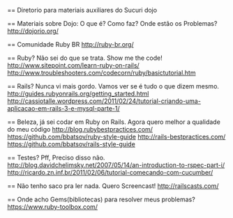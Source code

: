 == Diretorio para materiais auxiliares do Sucuri dojo

== Materiais sobre Dojo: O que é? Como faz? Onde estão os Problemas?
http://dojorio.org/


== Comunidade Ruby BR
http://ruby-br.org/

== Ruby? Não sei do que se trata. Show me the code!
http://www.sitepoint.com/learn-ruby-on-rails/
http://www.troubleshooters.com/codecorn/ruby/basictutorial.htm

== Rails? Nunca vi mais gordo. Vamos ver se é tudo o que dizem mesmo.
http://guides.rubyonrails.org/getting_started.html
http://cassiotalle.wordpress.com/2011/02/24/tutorial-criando-uma-aplicacao-em-rails-3-e-mysql-parte-1/

== Beleza, já sei codar em Ruby on Rails. Agora quero melhor a qualidade do meu código
http://blog.rubybestpractices.com/
https://github.com/bbatsov/ruby-style-guide
http://rails-bestpractices.com/
https://github.com/bbatsov/rails-style-guide

== Testes? Pff, Preciso disso não.
http://blog.davidchelimsky.net/2007/05/14/an-introduction-to-rspec-part-i/
http://ricardo.zn.inf.br/2011/02/06/tutorial-comecando-com-cucumber/


== Não tenho saco pra ler nada. Quero Screencast!
http://railscasts.com/

== Onde acho Gems(bibliotecas) para resolver meus problemas?
https://www.ruby-toolbox.com/

